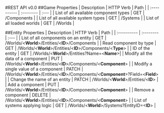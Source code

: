 #REST API v0.0
##Game Properties
| Description | HTTP Verb | Path |
| :---------- | :-------- | :--- |
| List of all available component types | GET | /Components |
| List of all available system types | GET | /Systems |
| List of all loaded worlds | GET | /Worlds |

##Entity Properties
| Description | HTTP Verb | Path |
| :---------- | :-------- | :--- |
| List of all components on an entity | GET | /Worlds/\<**World**>/Entities/\<**ID**>/Components |
| Read component by type | GET | /Worlds/\<**World**>/Entities/\<**ID**>/Components/\<**Type**> |
| ID of the entity | GET | /Worlds/\<**World**>/Entities?Name=\<**Name**>|
| Modify all the data of a component | PUT | /Worlds/\<**World**>/Entities/\<**ID**>/Components/\<**Component**> |
| Modify a single value of a component | PATCH | /Worlds/\<**World**>/Entities/\<**ID**>/Components/\<**Component**>?Field=<**Field**> |
| Change the name of an entity | PATCH | /Worlds/\<**World**>/Entities/\<**ID**> |
| Add a component | PUT | /Worlds/\<**World**>/Entities/\<**ID**>/Components/<**Component**> |
| Remove a component | DELETE | /Worlds/\<**World**>/Entities/\<**ID**>/Components/<**Component**> |
| List of systems applying logic | GET | /Worlds/\<**World**>/Systems?EntityID=\<**ID**> |
